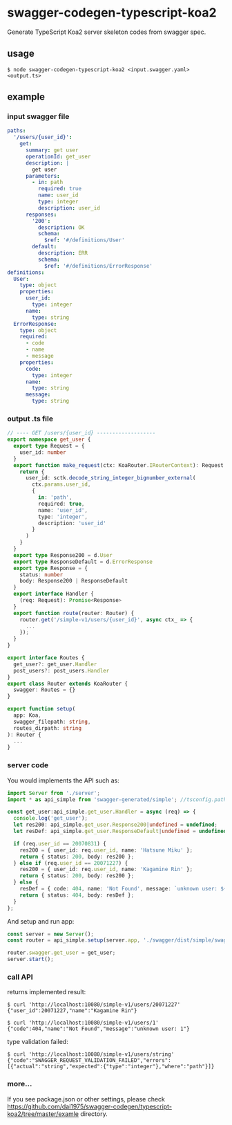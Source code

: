 # swagger-codegen-typescript-koa2
Generate TypeScript Koa2 server skeleton codes from swagger spec.

## usage

```console
$ node swagger-codegen-typescript-koa2 <input.swagger.yaml> <output.ts>
```

## example

### input swagger file

```YAML
paths:
  '/users/{user_id}':
    get:
      summary: get user
      operationId: get_user
      description: |
        get user
      parameters:
        - in: path
          required: true
          name: user_id
          type: integer
          description: user_id
      responses:
        '200':
          description: OK
          schema:
            $ref: '#/definitions/User'
        default:
          description: ERR
          schema:
            $ref: '#/definitions/ErrorResponse'
definitions:
  User:
    type: object
    properties:
      user_id:
        type: integer
      name:
        type: string
  ErrorResponse:
    type: object
    required:
      - code
      - name
      - message
    properties:
      code:
        type: integer
      name:
        type: string
      message:
        type: string
```

### output .ts file

```TypeScript
// ---- GET /users/{user_id} -------------------
export namespace get_user {
  export type Request = {
    user_id: number
  }
  export function make_request(ctx: KoaRouter.IRouterContext): Request {
    return {
      user_id: sctk.decode_string_integer_bignumber_external(
        ctx.params.user_id,
        {
          in: 'path',
          required: true,
          name: 'user_id',
          type: 'integer',
          description: 'user_id'
        }
      )
    }
  }
  export type Response200 = d.User
  export type ResponseDefault = d.ErrorResponse
  export type Response = {
    status: number
    body: Response200 | ResponseDefault
  }
  export interface Handler {
    (req: Request): Promise<Response>
  }
  export function route(router: Router) {
    router.get('/simple-v1/users/{user_id}', async ctx_ => {
      ...
    });
  }
}

export interface Routes {
  get_user?: get_user.Handler
  post_users?: post_users.Handler
}
export class Router extends KoaRouter {
  swagger: Routes = {}
}

export function setup(
  app: Koa,
  swagger_filepath: string,
  routes_dirpath: string
): Router {
  ...
}
```

### server code

You would implements the API such as:

```TypeScript
import Server from './server';
import * as api_simple from 'swagger-generated/simple'; //tsconfig.paths

const get_user:api_simple.get_user.Handler = async (req) => {
  console.log('get_user');
  let res200: api_simple.get_user.Response200|undefined = undefined;
  let resDef: api_simple.get_user.ResponseDefault|undefined = undefined;

  if (req.user_id == 20070831) {
    res200 = { user_id: req.user_id, name: 'Hatsune Miku' };
    return { status: 200, body: res200 };
  } else if (req.user_id == 20071227) {
    res200 = { user_id: req.user_id, name: 'Kagamine Rin' };
    return { status: 200, body: res200 };
  } else {
    resDef = { code: 404, name: 'Not Found', message: `unknown user: ${req.user_id}` };
    return { status: 404, body: resDef };
  }
};
```


And setup and run app:

```TypeScript
const server = new Server();
const router = api_simple.setup(server.app, './swagger/dist/simple/swagger.yaml', '');

router.swagger.get_user = get_user;
server.start();
```

### call API

returns implemented result:
```console
$ curl 'http://localhost:10080/simple-v1/users/20071227'
{"user_id":20071227,"name":"Kagamine Rin"}

$ curl 'http://localhost:10080/simple-v1/users/1'
{"code":404,"name":"Not Found","message":"unknown user: 1"}
```

type validation failed:

```console
$ curl 'http://localhost:10080/simple-v1/users/string'
{"code":"SWAGGER_REQUEST_VALIDATION_FAILED","errors":[{"actual":"string","expected":{"type":"integer"},"where":"path"}]}
```

### more...
If you see package.json or other settings, please check https://github.com/dai1975/swagger-codegen/typescript-koa2/tree/master/examle directory.
